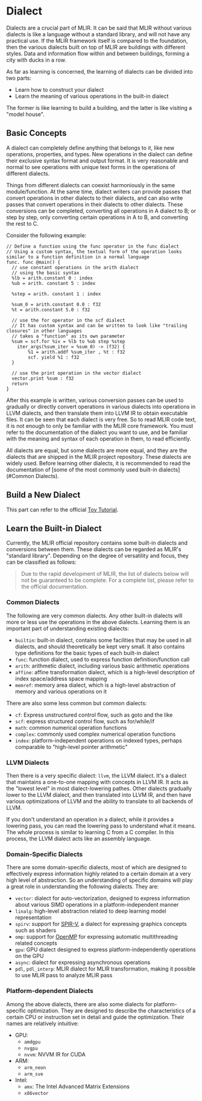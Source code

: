 # Dialect

Dialects are a crucial part of MLIR. It can be said that MLIR without various dialects is like a language without a standard library, and will not have any practical use. If the MLIR framework itself is compared to the foundation, then the various dialects built on top of MLIR are buildings with different styles. Data and information flow within and between buildings, forming a city with ducks in a row.

As far as learning is concerned, the learning of dialects can be divided into two parts:

- Learn how to construct your dialect
- Learn the meaning of various operations in the built-in dialect

The former is like learning to build a building, and the latter is like visiting a "model house".

## Basic Concepts

A dialect can completely define anything that belongs to it, like new operations, properties, and types. New operations in the dialect can define their exclusive syntax format and output format. It is very reasonable and normal to see operations with unique text forms in the operations of different dialects.

Things from different dialects can coexist harmoniously in the same module/function. At the same time, dialect writers can provide passes that convert operations in other dialects to their dialects, and can also write passes that convert operations in their dialects to other dialects. These conversions can be completed, converting all operations in A dialect to B; or step by step, only converting certain operations in A to B, and converting the rest to C.

Consider the following example:

```mlir
// Define a function using the func operator in the func dialect
// Using a custom syntax, the textual form of the operation looks similar to a function definition in a normal language
func. func @main() {
  // use constant operations in the arith dialect
  // using the basic syntax
  %lb = arith.constant 0 : index
  %ub = arith. constant 5 : index

  %step = arith. constant 1 : index

  %sum_0 = arith.constant 0.0 : f32
  %t = arith.constant 5.0 : f32

  // use the for operator in the scf dialect
  // It has custom syntax and can be written to look like "trailing closures" in other languages
  // takes a "function" as its own parameter
  %sum = scf.for %iv = %lb to %ub step %step
    iter_args(%sum_iter = %sum_0) -> (f32) {
        %1 = arith.addf %sum_iter , %t : f32
        scf. yield %1 : f32
  }

  // use the print operation in the vector dialect
  vector.print %sum : f32
  return
}
```

After this example is written, various conversion passes can be used to gradually or directly convert operations in various dialects into operations in LLVM dialects, and then translate them into LLVM IR to obtain executable files. It can be seen that each dialect is very free. So to read MLIR code text, it is not enough to only be familiar with the MLIR core framework. You must refer to the documentation of the dialect you want to use, and be familiar with the meaning and syntax of each operation in them, to read efficiently.

All dialects are equal, but some dialects are more equal, and they are the dialects that are shipped in the MLIR project repository. These dialects are widely used. Before learning other dialects, it is recommended to read the documentation of [some of the most commonly used built-in dialects] (#Common Dialects).

## Build a New Dialect

This part can refer to the official [Toy Tutorial](https://mlir.llvm.org/docs/Tutorials/Toy/).

## Learn the Built-in Dialect

Currently, the MLIR official repository contains some built-in dialects and conversions between them. These dialects can be regarded as MLIR's "standard library". Depending on the degree of versatility and focus, they can be classified as follows:

> Due to the rapid development of MLIR, the list of dialects below will not be guaranteed to be complete. For a complete list, please refer to the official documentation.

### Common Dialects

The following are very common dialects. Any other built-in dialects will more or less use the operations in the above dialects. Learning them is an important part of understanding existing dialects:

- `builtin`: built-in dialect, contains some facilities that may be used in all dialects, and should theoretically be kept very small. It also contains type definitions for the basic types of each built-in dialect
- `func`: function dialect, used to express function definition/function call
- `arith`: arithmetic dialect, including various basic arithmetic operations
- `affine`: affine transformation dialect, which is a high-level description of index space/address space mapping
- `memref`: memory area dialect, which is a high-level abstraction of memory and various operations on it

There are also some less common but common dialects:

- `cf`: Express unstructured control flow, such as goto and the like
- `scf`: express structured control flow, such as for/while/if
- `math`: common numerical operation functions
- `complex`: commonly used complex numerical operation functions
- `index`: platform-independent operations on indexed types, perhaps comparable to "high-level pointer arithmetic"

### LLVM Dialects

Then there is a very specific dialect: `llvm`, the LLVM dialect. It's a dialect that maintains a one-to-one mapping with concepts in LLVM IR. It acts as the "lowest level" in most dialect-lowering pathes. Other dialects gradually lower to the LLVM dialect, and then translated into LLVM IR, and then have various optimizations of LLVM and the ability to translate to all backends of LLVM.

If you don't understand an operation in a dialect, while it provides a lowering pass, you can read the lowering pass to understand what it means. The whole process is similar to learning C from a C compiler. In this process, the LLVM dialect acts like an assembly language.

### Domain-Specific Dialects

There are some domain-specific dialects, most of which are designed to effectively express information highly related to a certain domain at a very high level of abstraction. So an understanding of specific domains will play a great role in understanding the following dialects. They are:

- `vector`: dialect for auto-vectorization, designed to express information about various SIMD operations in a platform-independent manner
- `linalg`: high-level abstraction related to deep learning model representation
- `spirv`: support for [SPIR-V](https://registry.khronos.org/SPIR-V/), a dialect for expressing graphics concepts such as shaders
- `omp`: support for [OpenMP](https://www.openmp.org/) for expressing automatic multithreading related concepts
- `gpu`: GPU dialect designed to express platform-independently operations on the GPU
- `async`: dialect for expressing asynchronous operations
- `pdl`, `pdl_interp`: MLIR dialect for MLIR transformation, making it possible to use MLIR pass to analyze MLIR pass

### Platform-dependent Dialects

Among the above dialects, there are also some dialects for platform-specific optimization. They are designed to describe the characteristics of a certain CPU or instruction set in detail and guide the optimization. Their names are relatively intuitive:

- GPU:
    - `amdgpu`
    - `nvgpu`
    - `nvvm`: NVVM IR for CUDA
- ARM:
    - `arm_neon`
    - `arm_sve`
- Intel:
    - `amx`: The Intel Advanced Matrix Extensions
    - `x86vector`
